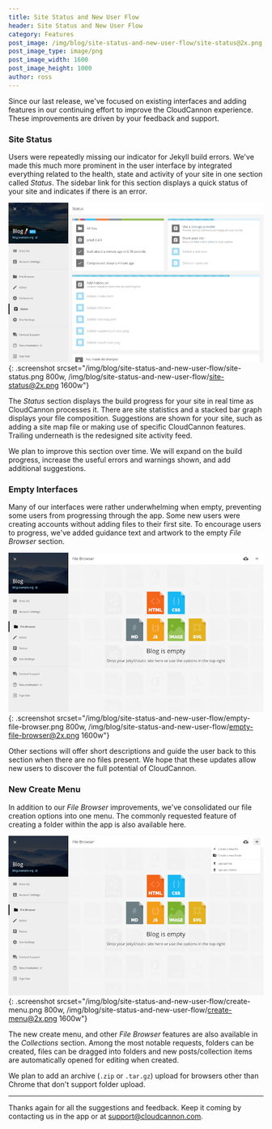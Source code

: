 ```yaml
---
title: Site Status and New User Flow
header: Site Status and New User Flow
category: Features
post_image: /img/blog/site-status-and-new-user-flow/site-status@2x.png
post_image_type: image/png
post_image_width: 1600
post_image_height: 1000
author: ross
---
```


Since our last release, we've focused on existing interfaces and adding features in our continuing effort to improve the CloudCannon experience. These improvements are driven by your feedback and support.


### Site Status

Users were repeatedly missing our indicator for Jekyll build errors. We've made this much more prominent in the user interface by integrated everything related to the health, state and activity of your site in one section called *Status*. The sidebar link for this section displays a quick status of your site and indicates if there is an error.

![New Site Status section](/img/blog/site-status-and-new-user-flow/site-status.png){: .screenshot srcset="/img/blog/site-status-and-new-user-flow/site-status.png 800w, /img/blog/site-status-and-new-user-flow/site-status@2x.png 1600w"}

The *Status* section displays the build progress for your site in real time as CloudCannon processes it. There are site statistics and a stacked bar graph displays your file composition. Suggestions are shown for your site, such as adding a site map file or making use of specific CloudCannon features. Trailing underneath is the redesigned site activity feed.

We plan to improve this section over time. We will expand on the build progress, increase the useful errors and warnings shown, and add additional suggestions.


### Empty Interfaces

Many of our interfaces were rather underwhelming when empty, preventing some users from progressing through the app. Some new users were creating accounts without adding files to their first site. To encourage users to progress, we've added guidance text and artwork to the empty *File Browser* section.

![Empty File Browser](/img/blog/site-status-and-new-user-flow/empty-file-browser.png){: .screenshot srcset="/img/blog/site-status-and-new-user-flow/empty-file-browser.png 800w, /img/blog/site-status-and-new-user-flow/empty-file-browser@2x.png 1600w"}

Other sections will offer short descriptions and guide the user back to this section when there are no files present. We hope that these updates allow new users to discover the full potential of CloudCannon.


### New Create Menu

In addition to our *File Browser* improvements, we've consolidated our file creation options into one menu. The commonly requested feature of creating a folder within the app is also available here.

![New Create Menu open](/img/blog/site-status-and-new-user-flow/create-menu.png){: .screenshot srcset="/img/blog/site-status-and-new-user-flow/create-menu.png 800w, /img/blog/site-status-and-new-user-flow/create-menu@2x.png 1600w"}

The new create menu, and other *File Browser* features are also available in the *Collections* section. Among the most notable requests, folders can be created, files can be dragged into folders and new posts/collection items are automatically opened for editing when created.

We plan to add an archive (`.zip` or `.tar.gz`) upload for browsers other than Chrome that don't support folder upload.

---

Thanks again for all the suggestions and feedback. Keep it coming by contacting us in the app or at [support@cloudcannon.com](mailto:support@cloudcannon.com).
